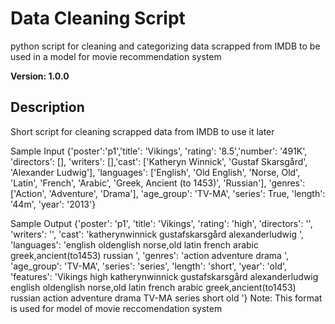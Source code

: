 # Data Cleaning Script
python script for cleaning and categorizing data scrapped from IMDB to be used in a model for movie recommendation system

**Version: 1.0.0**

## Description
Short script for cleaning scrapped data from IMDB to use it later

Sample Input
{'poster':'p1','title': 'Vikings', 'rating': '8.5','number': '491K', 'directors': [], 'writers': [],'cast': ['Katheryn Winnick', 'Gustaf Skarsgård', 'Alexander Ludwig'], 'languages': ['English', 'Old English', 'Norse, Old', 'Latin', 'French', 'Arabic', 'Greek, Ancient (to 1453)', 'Russian'], 'genres': ['Action', 'Adventure', 'Drama'], 'age_group': 'TV-MA', 'series': True, 'length': '44m', 'year': '2013'}

Sample Output
{'poster': 'p1', 'title': 'Vikings', 'rating': 'high', 'directors': '', 'writers': '', 'cast': 'katherynwinnick gustafskarsgård alexanderludwig ', 'languages': 'english oldenglish norse,old latin french arabic greek,ancient(to1453) russian ', 'genres': 'action adventure drama ', 'age_group': 'TV-MA', 'series': 'series', 'length': 'short', 'year': 'old', 'features': 'Vikings high  katherynwinnick gustafskarsgård alexanderludwig english oldenglish norse,old latin french arabic greek,ancient(to1453) russian action adventure drama TV-MA series short old '}
 Note: This format is used for model of movie reccomendation system
 
